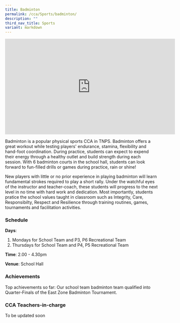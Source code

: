 ```yaml
---
title: Badminton
permalink: /cca/Sports/badminton/
description: ""
third_nav_title: Sports
variant: markdown
---
```

<center><iframe width="560" height="315" src="https://www.youtube.com/embed/7jG7BMymS-8" title="Badminton" frameborder="0" allow="accelerometer; autoplay; clipboard-write; encrypted-media; gyroscope; picture-in-picture" allowfullscreen=""></iframe></center>

Badminton is a popular physical sports CCA in TNPS. Badminton offers a great workout while testing players' endurance, stamina, flexibility and hand-foot coordination. During practice, students can expect to expend their energy through a healthy outlet and build strength during each session. With 6 badminton courts in the school hall, students can look forward to fun-filled drills or games during practice, rain or shine!

  

New players with little or no prior experience in playing badminton will learn fundamental strokes required to play a short rally. Under the watchful eyes of the instructor and teacher-coach, these students will progress to the next level in no time with hard work and dedication. Most importantly, students pratice the school values taught in classroom such as Integrity, Care, Responsibilty, Respect and Resilience through training routines, games, tournaments and facilitation activities.

  

### Schedule

**Days**:

1.  Mondays for School Team and P3, P6 Recreational Team
2.  Thursdays for School Team and P4, P5 Recreational Team
 
**Time**: 2.00 - 4.30pm

**Venue**: School Hall


### Achievements

Top achievements so far: Our school team badminton team qualified into Quarter-Finals of the East Zone Badminton Tournament.  
  

### CCA Teachers-in-charge

To be updated soon